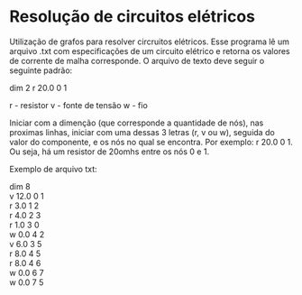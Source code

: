 # Resolução de circuitos elétricos

Utilização de grafos para resolver circruitos elétricos. Esse programa lê um arquivo .txt com especificações de um circuito elétrico e retorna os valores de corrente de malha corresponde. 
O arquivo de texto deve seguir o seguinte padrão:

dim 2
r 20.0 0 1

r - resistor
v - fonte de tensão
w - fio

Iniciar com a dimenção (que corresponde a quantidade de nós), nas proximas linhas, iniciar com uma dessas 3 letras (r, v ou w), seguida do valor do componente, e os nós no qual se encontra. Por exemplo: r 20.0 0 1. Ou seja, há um resistor de 20omhs entre os nós 0 e 1.

Exemplo de arquivo txt:

dim 8\
v 12.0 0 1\
r 3.0 1 2\
r 4.0 2 3\
r 1.0 3 0\
w 0.0 4 2\
v 6.0 3 5\
r 8.0 4 5\
r 8.0 4 6\
w 0.0 6 7\
w 0.0 7 5
